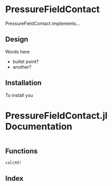 # PressureFieldContact

PressureFieldContact implements...

## Design

Words here
* bullet point?
* another?

## Installation

To install you

# PressureFieldContact.jl Documentation

```@contents
```

## Functions

```@docs
calcXd!
```

## Index

```@index
```
